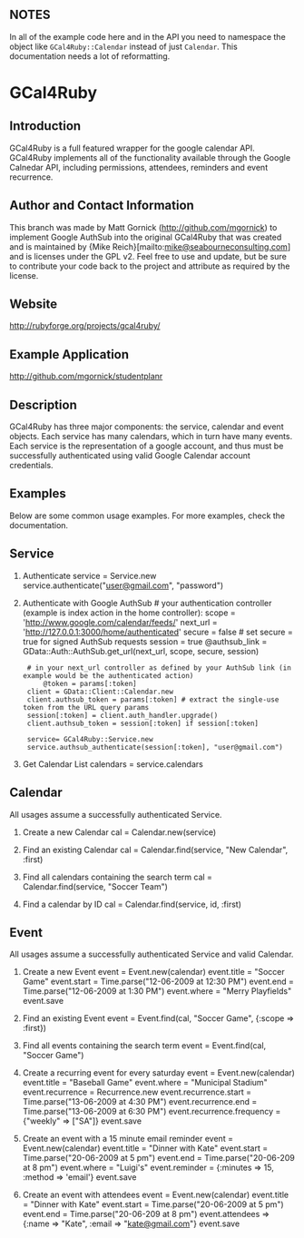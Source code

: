 NOTES
----

In all of the example code here and in the API you need to namespace the object like `GCal4Ruby::Calendar` instead of just `Calendar`.  This documentation needs a lot of reformatting.

GCal4Ruby
===

Introduction
------------

GCal4Ruby is a full featured wrapper for the google calendar API.  GCal4Ruby implements
all of the functionality available through the Google Calnedar API, including permissions,
attendees, reminders and event recurrence.  

Author and Contact Information
------------------------------

This branch was made by Matt Gornick (http://github.com/mgornick) to implement Google AuthSub into the original 
GCal4Ruby that was created and is maintained by {Mike Reich}[mailto:mike@seabourneconsulting.com] 
and is licenses under the GPL v2.  Feel free to use and update, but be sure to contribute your
code back to the project and attribute as required by the license.

Website
-------

http://rubyforge.org/projects/gcal4ruby/

Example Application
-------------------

http://github.com/mgornick/studentplanr

Description
-----------

GCal4Ruby has three major components: the service, calendar and event objects.  Each service
has many calendars, which in turn have many events.  Each service is the representation of a
google account, and thus must be successfully authenticated using valid Google Calendar
account credentials.  

Examples
--------

Below are some common usage examples.  For more examples, check the documentation.

Service
-------

1. Authenticate
    service = Service.new
    service.authenticate("user@gmail.com", "password")

2. Authenticate with Google AuthSub
		# your authentication controller (example is index action in the home controller):
			scope = 'http://www.google.com/calendar/feeds/'
	    next_url = 'http://127.0.0.1:3000/home/authenticated'
	    secure = false  # set secure = true for signed AuthSub requests
	    session = true
	    @authsub_link = GData::Auth::AuthSub.get_url(next_url, scope, secure, session)

		# in your next_url controller as defined by your AuthSub link (in example would be the authenticated action)
			@token = params[:token]
  		client = GData::Client::Calendar.new
  		client.authsub_token = params[:token] # extract the single-use token from the URL query params
  		session[:token] = client.auth_handler.upgrade()
  		client.authsub_token = session[:token] if session[:token]
  		
  		service= GCal4Ruby::Service.new
  		service.authsub_authenticate(session[:token], "user@gmail.com")

3. Get Calendar List
    calendars = service.calendars

Calendar
--------

All usages assume a successfully authenticated Service.

1. Create a new Calendar
    cal = Calendar.new(service)

2. Find an existing Calendar
    cal = Calendar.find(service, "New Calendar", :first)

3. Find all calendars containing the search term
    cal = Calendar.find(service, "Soccer Team")

4. Find a calendar by ID
    cal = Calendar.find(service, id, :first)

Event
-----

All usages assume a successfully authenticated Service and valid Calendar.

1. Create a new Event
    event = Event.new(calendar)
    event.title = "Soccer Game"
    event.start = Time.parse("12-06-2009 at 12:30 PM")
    event.end = Time.parse("12-06-2009 at 1:30 PM")
    event.where = "Merry Playfields"
    event.save

2. Find an existing Event
    event = Event.find(cal, "Soccer Game", {:scope => :first})

3. Find all events containing the search term
    event = Event.find(cal, "Soccer Game")

4. Create a recurring event for every saturday
    event = Event.new(calendar)
    event.title = "Baseball Game"
    event.where = "Municipal Stadium"
    event.recurrence = Recurrence.new
    event.recurrence.start = Time.parse("13-06-2009 at 4:30 PM")
    event.recurrence.end = Time.parse("13-06-2009 at 6:30 PM")
    event.recurrence.frequency = {"weekly" => ["SA"]}
    event.save 

5. Create an event with a 15 minute email reminder
    event = Event.new(calendar)
    event.title = "Dinner with Kate"
    event.start = Time.parse("20-06-2009 at 5 pm")
    event.end = Time.parse("20-06-209 at 8 pm")
    event.where = "Luigi's"
    event.reminder = {:minutes => 15, :method => 'email'}
    event.save

6. Create an event with attendees
    event = Event.new(calendar)
    event.title = "Dinner with Kate"
    event.start = Time.parse("20-06-2009 at 5 pm")
    event.end = Time.parse("20-06-209 at 8 pm")
    event.attendees => {:name => "Kate", :email => "kate@gmail.com"}
    event.save
